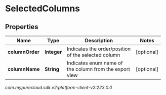 # SelectedColumns


## Properties

| Name | Type | Description | Notes |
| ------------ | ------------- | ------------- | ------------- |
| **columnOrder** | **Integer** | Indicates the order/position of the selected column |  [optional] |
| **columnName** | **String** | Indicates enum name of the column from the export view |  [optional] |




_com.mypurecloud.sdk.v2:platform-client-v2:223.0.0_
